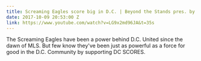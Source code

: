 ```yaml
---
title: Screaming Eagles score big in D.C. | Beyond the Stands pres. by Wells Fargo
date: 2017-10-09 20:53:00 Z
link: https://www.youtube.com/watch?v=LG9x2md96JA&t=35s
---
```


The Screaming Eagles have been a power behind D.C. United since the dawn of MLS. But few know they've been just as powerful as a force for good in the D.C. Community by supporting DC SCORES.